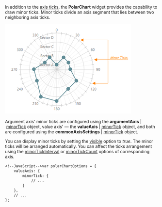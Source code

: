 In addition to the [axis ticks](/concepts/20%20Data%20Visualization/10%20Charts/352%20PolarChart%20Elements/060%20Axis%20Ticks/01%20Axis%20Ticks.md '/Documentation/Guide/Data_Visualization/Charts/PolarChart_Elements/#Axis_Ticks'), the **PolarChart** widget provides the capability to draw minor ticks.  Minor ticks divide an axis segment that lies between two neighboring axis ticks. 

![Minor Ticks](/images/ChartJS/Polar_Minor_Ticks.png)

Argument axis' minor ticks are configured using the **argumentAxis**&nbsp;|&nbsp;[minorTick](/api-reference/20%20Data%20Visualization%20Widgets/17%20dxPolarChart/1%20Configuration/commonAxisSettings/minorTick '/Documentation/ApiReference/Data_Visualization_Widgets/dxPolarChart/Configuration/argumentAxis/minorTick/') object, value axis' &#8212; the **valueAxis**&nbsp;|&nbsp;[minorTick](/api-reference/20%20Data%20Visualization%20Widgets/17%20dxPolarChart/1%20Configuration/commonAxisSettings/minorTick '/Documentation/ApiReference/Data_Visualization_Widgets/dxPolarChart/Configuration/valueAxis/minorTick/') object, and both are configured using the **commonAxisSettings**&nbsp;|&nbsp;[minorTick](/api-reference/20%20Data%20Visualization%20Widgets/17%20dxPolarChart/1%20Configuration/commonAxisSettings/minorTick '/Documentation/ApiReference/Data_Visualization_Widgets/dxPolarChart/Configuration/commonAxisSettings/minorTick/') object.

You can display minor ticks by setting the [visible](/api-reference/20%20Data%20Visualization%20Widgets/17%20dxPolarChart/1%20Configuration/commonAxisSettings/minorTick/visible.md '/Documentation/ApiReference/Data_Visualization_Widgets/dxPolarChart/Configuration/commonAxisSettings/minorTick/#visible') option to *true*. The minor ticks will be arranged automatically. You can affect the ticks arrangement using the [minorTickInterval](/api-reference/20%20Data%20Visualization%20Widgets/17%20dxPolarChart/1%20Configuration/argumentAxis/minorTickInterval '/Documentation/ApiReference/Data_Visualization_Widgets/dxPolarChart/Configuration/argumentAxis/minorTickInterval/') or [minorTickCount](/api-reference/20%20Data%20Visualization%20Widgets/17%20dxPolarChart/1%20Configuration/argumentAxis/minorTickCount.md '/Documentation/ApiReference/Data_Visualization_Widgets/dxPolarChart/Configuration/argumentAxis/#minorTickCount') options of corresponding axis.

	<!--JavaScript-->var polarChartOptions = {
		valueAxis: {
			minorTick: {
				// ...
			}
		},
		// ...
	};